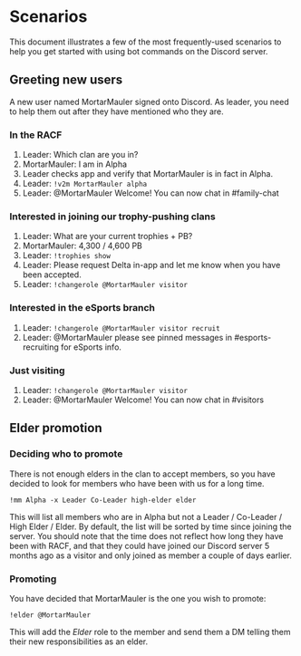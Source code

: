 # Scenarios

This document illustrates a few of the most frequently-used scenarios to help you get started with using bot commands on the Discord server.

## Greeting new users

A new user named MortarMauler signed onto Discord. As leader, you need to help them out after they have mentioned who they are.

### In the RACF

1. Leader: Which clan are you in?
2. MortarMauler: I am in Alpha
3. Leader checks app and verify that MortarMauler is in fact in Alpha.
4. Leader: `!v2m MortarMauler alpha`
5. Leader: @MortarMauler Welcome! You can now chat in #family-chat

### Interested in joining our trophy-pushing clans

1. Leader: What are your current trophies + PB?
2. MortarMauler: 4,300 / 4,600 PB
3. Leader:  `!trophies show`
4. Leader: Please request Delta in-app and let me know when you have been accepted.
5. Leader: `!changerole @MortarMauler visitor`

### Interested in the eSports branch

1. Leader: `!changerole @MortarMauler visitor recruit`
2. Leader: @MortarMauler please see pinned messages in #esports-recruiting for eSports info.

### Just visiting

1. Leader: `!changerole @MortarMauler visitor`
2. Leader: @MortarMauler Welcome! You can now chat in #visitors

## Elder promotion

### Deciding who to promote

There is not enough elders in the clan to accept members, so you have decided to look for members who have been with us for a long time.

`!mm Alpha -x Leader Co-Leader high-elder elder`

This will list all members who are in Alpha but not a Leader / Co-Leader / High Elder / Elder. By default, the list will be sorted by time since joining the server. You should note that the time does not reflect how long they have been with RACF, and that they could have joined our Discord server 5 months ago as a visitor and only joined as member a couple of days earlier.

### Promoting

You have decided that MortarMauler is the one you wish to promote:

`!elder @MortarMauler`

This will add the _Elder_ role to the member and send them a DM telling them their new responsibilities as an elder.
